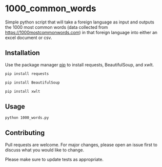 # 1000_common_words
Simple python script that will take a foreign language as input and outputs the 1000 most common words (data collected from https://1000mostcommonwords.com) in that foreign language into either an excel document or csv.

## Installation

Use the package manager [pip](https://pip.pypa.io/en/stable/) to install requests, BeautifulSoup, and xwlt.

```bash
pip install requests
```
```bash
pip install BeautifulSoup
```
```bash
pip install xwlt
```

## Usage

```bash
python 1000_words.py
```

## Contributing
Pull requests are welcome. For major changes, please open an issue first to discuss what you would like to change.

Please make sure to update tests as appropriate.
